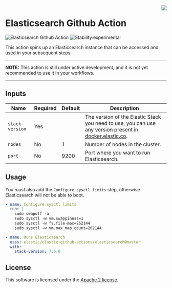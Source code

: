 <img align="right" width="auto" height="auto" src="https://www.elastic.co/static-res/images/elastic-logo-200.png">

# Elasticsearch Github Action

![Elasticsearch Github Action](https://github.com/elastic/elasticsearch-github-action/workflows/Elasticsearch%20Github%20Action/badge.svg)  ![Stability:experimental](https://img.shields.io/badge/stability-experimental-orange)

This action spins up an Elasticsearch instance that can be accessed and used in your subsequent steps.

___

**NOTE:** This action is still under active development, and it is not yet recommended to use it in your workflows.
___

## Inputs

| Name            | Required      | Default | Description                                                                                                                               |
| -------------   | ------------- |   ----- | -----                                                                                                                                     |
| `stack-version` | Yes           |         | The version of the Elastic Stack you need to use, you can use any version present in [docker.elastic.co](https://www.docker.elastic.co/). |
| `nodes`         | No            |       1 | Number of nodes in the cluster.                                                                                                           |
| `port`          | No            |    9200 | Port where you want to run Elasticsearch.                                                                                                 |

## Usage

You *must* also add the `Configure sysctl limits` step, otherwise Elasticsearch will not be able to boot.

```yml
- name: Configure sysctl limits
  run: |
    sudo swapoff -a
    sudo sysctl -w vm.swappiness=1
    sudo sysctl -w fs.file-max=262144
    sudo sysctl -w vm.max_map_count=262144

- name: Runs Elasticsearch
  uses: elastic/elastic-github-actions/elasticsearch@master
  with:
    stack-version: 7.6.0
```

## License

This software is licensed under the [Apache 2 license](./LICENSE).
